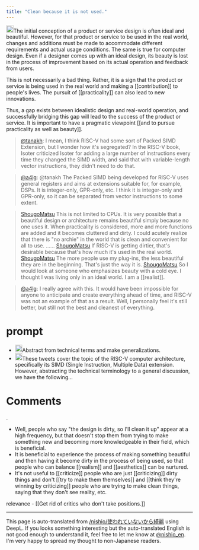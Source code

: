 ```yaml
---
title: "Clean because it is not used."
---
```


<img src='https://scrapbox.io/api/pages/nishio-en/gpt/icon' alt='gpt.icon' height="19.5"/>The initial conception of a product or service design is often ideal and beautiful. However, for that product or service to be used in the real world, changes and additions must be made to accommodate different requirements and actual usage conditions. The same is true for computer design. Even if a designer comes up with an ideal design, its beauty is lost in the process of improvement based on its actual operation and feedback from users.

This is not necessarily a bad thing. Rather, it is a sign that the product or service is being used in the real world and making a [[contribution]] to people's lives. The pursuit of [[practicality]] can also lead to new innovations.

Thus, a gap exists between idealistic design and real-world operation, and successfully bridging this gap will lead to the success of the product or service. It is important to have a pragmatic viewpoint [[and to pursue practicality as well as beauty]].


> [@tanakh](https://twitter.com/tanakh/status/1684193654230118400?s=20): I mean, I think RISC-V had some sort of Packed SIMD Extension, but I wonder how it's segregated? In the RISC-V book, Isoter criticized Isoter for adding a large number of instructions every time they changed the SIMD width, and said that with variable-length vector instructions, they didn't need to do that.

> [@a4lg](https://twitter.com/a4lg/status/1684390118487105536?s=20): @tanakh The Packed SIMD being developed for RISC-V uses general registers and aims at extensions suitable for, for example, DSPs. It is integer-only, GPR-only, etc. I think it is integer-only and GPR-only, so it can be separated from vector instructions to some extent.

> [ShougoMatsu](https://twitter.com/ShougoMatsu/status/1684449337185824774) This is not limited to CPUs.
>  It is very possible that a beautiful design or architecture remains beautiful simply because no one uses it.
>  When practicality is considered, more and more functions are added and it becomes cluttered and dirty.
>  I could acutely realize that there is "no archie" in the world that is clean and convenient for all to use. ......
> [ShougoMatsu](https://twitter.com/ShougoMatsu/status/1684449339060662274) If RISC-V is getting dirtier, that's desirable because that's how much it's used in the real world.
> [ShougoMatsu](https://twitter.com/ShougoMatsu/status/1684449650181545984) The more people use my plug-ins, the less beautiful they are in the beginning. That's just the way it is.
> [ShougoMatsu](https://twitter.com/ShougoMatsu/status/1684449952108351489) So I would look at someone who emphasizes beauty with a cold eye.
>  I thought I was living only in an ideal world.
>  I am a [[realist]].

> [@a4lg](https://twitter.com/a4lg/status/1684390782030184449?s=20): I really agree with this. It would have been impossible for anyone to anticipate and create everything ahead of time, and RISC-V was not an example of that as a result. Well, I personally feel it's still better, but still not the best and cleanest of everything.

# prompt
- <img src='https://scrapbox.io/api/pages/nishio-en/nishio/icon' alt='nishio.icon' height="19.5"/>Abstract from technical terms and make generalizations.
- <img src='https://scrapbox.io/api/pages/nishio-en/gpt/icon' alt='gpt.icon' height="19.5"/>These tweets cover the topic of the RISC-V computer architecture, specifically its SIMD (Single Instruction, Multiple Data) extension. However, abstracting the technical terminology to a general discussion, we have the following...

# Comments
.
- Well, people who say "the design is dirty, so I'll clean it up" appear at a high frequency, but that doesn't stop them from trying to make something new and becoming more knowledgeable in their field, which is beneficial.
- It is beneficial to experience the process of making something beautiful and then having it become dirty in the process of being used, so that people who can balance [[realism]] and [[aesthetics]] can be nurtured.
- It's not useful to [[criticize]] people who are just [[criticizing]] dirty things and don't [[try to make them themselves]] and [[think they're winning by criticizing]] people who are trying to make clean things, saying that they don't see reality, etc.

relevance
    - [[Get rid of critics who don't take positions.]]

---
This page is auto-translated from [/nishio/使われていないから綺麗](https://scrapbox.io/nishio/使われていないから綺麗) using DeepL. If you looks something interesting but the auto-translated English is not good enough to understand it, feel free to let me know at [@nishio_en](https://twitter.com/nishio_en). I'm very happy to spread my thought to non-Japanese readers.